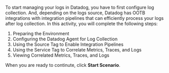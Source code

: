 To start managing your logs in Datadog, you have to first configure log collection. And, depending on the logs source, Datadog has OOTB integrations with integration pipelines that can efficiently process your logs after log collection. In this activity, you will complete the following steps:

1. Preparing the Environment
2. Configuring the Datadog Agent for Log Collection
3. Using the Source Tag to Enable Integration Pipelines
4. Using the Service Tag to Correlate Metrics, Traces, and Logs
5. Viewing Correlated Metrics, Traces, and Logs

When you are ready to continute, click **Start Scenario**.